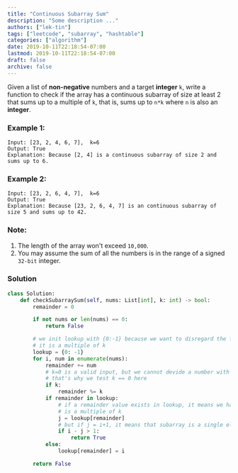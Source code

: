 ```yaml
---
title: "Continuous Subarray Sum"
description: "Some description ..."
authors: ["lek-tin"]
tags: ["leetcode", "subarray", "hashtable"]
categories: ["algorithm"]
date: 2019-10-11T22:18:54-07:00
lastmod: 2019-10-11T22:18:54-07:00
draft: false
archive: false
---
```

Given a list of **non-negative** numbers and a target **integer** `k`, write a function to check if the array has a continuous subarray of size at least 2 that sums up to a multiple of `k`, that is, sums up to `n*k` where `n` is also an **integer**.

### Example 1:
```
Input: [23, 2, 4, 6, 7],  k=6
Output: True
Explanation: Because [2, 4] is a continuous subarray of size 2 and sums up to 6.
```
### Example 2:
```
Input: [23, 2, 6, 4, 7],  k=6
Output: True
Explanation: Because [23, 2, 6, 4, 7] is an continuous subarray of size 5 and sums up to 42.
```

### Note:
1. The length of the array won't exceed `10,000`.
2. You may assume the sum of all the numbers is in the range of a signed `32-bit` integer.

### Solution
```python
class Solution:
    def checkSubarraySum(self, nums: List[int], k: int) -> bool:
        remainder = 0

        if not nums or len(nums) == 0:
            return False

        # we init lookup with {0:-1} because we want to disregard the first element if
        # it is a multiple of k
        lookup = {0: -1}
        for i, num in enumerate(nums):
            remainder += num
            # k=0 is a valid input, but we cannot devide a number with 0
            # that's why we test k == 0 here
            if k:
                remainder %= k
            if remainder in lookup:
                # if a remainder value exists in lookup, it means we have a subarray whose sum
                # is a multiple of k
                j = lookup[remainder]
                # but if j = i+1, it means that subarray is a single element array
                if i - j > 1:
                    return True
            else:
                lookup[remainder] = i

        return False
```